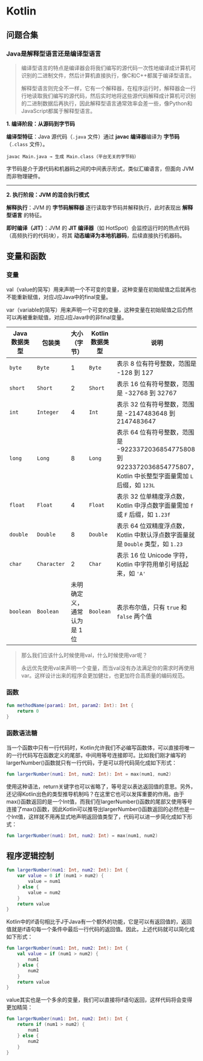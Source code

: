 # Kotlin

## 问题合集

### Java是解释型语言还是编译型语言

> 编译型语言的特点是编译器会将我们编写的源代码一次性地编译成计算机可识别的二进制文件，然后计算机直接执行，像C和C++都属于编译型语言。
>
> 解释型语言则完全不一样，它有一个解释器，在程序运行时，解释器会一行行地读取我们编写的源代码，然后实时地将这些源代码解释成计算机可识别的二进制数据后再执行，因此解释型语言通常效率会差一些，像Python和JavaScript都属于解释型语言。

**1. 编译阶段：从源码到字节码**

**编译型特征**：Java 源代码（`.java` 文件）通过 **javac 编译器**编译为 **字节码**（`.class` 文件）。

```
javac Main.java → 生成 Main.class（平台无关的字节码）
```

字节码是介于源代码和机器码之间的中间表示形式，类似汇编语言，但面向 JVM 而非物理硬件。

------

**2. 执行阶段：JVM 的混合执行模式**

**解释执行**：JVM 的 **字节码解释器** 逐行读取字节码并解释执行，此时表现出 **解释型语言** 的特征。

**即时编译（JIT）**：JVM 的 **JIT 编译器**（如 HotSpot）会监控运行时的热点代码（高频执行的代码块），将其 **动态编译为本地机器码**，后续直接执行机器码。

## 变量和函数

### 变量

val（value的简写）用来声明一个不可变的变量，这种变量在初始赋值之后就再也不能重新赋值，对应J应Java中的final变量。

var（variable的简写）用来声明一个可变的变量，这种变量在初始赋值之后仍然可以再被重新赋值，对应J应Java中的非final变量。

| Java 数据类型 | 包装类      | 大小（字节）                | Kotlin 数据类型 | 说明                                                         |
| ------------- | ----------- | --------------------------- | --------------- | ------------------------------------------------------------ |
| `byte`        | `Byte`      | 1                           | `Byte`          | 表示 8 位有符号整数，范围是 -128 到 127                      |
| `short`       | `Short`     | 2                           | `Short`         | 表示 16 位有符号整数，范围是 -32768 到 32767                 |
| `int`         | `Integer`   | 4                           | `Int`           | 表示 32 位有符号整数，范围是 -2147483648 到 2147483647       |
| `long`        | `Long`      | 8                           | `Long`          | 表示 64 位有符号整数，范围是 -9223372036854775808 到 9223372036854775807，Kotlin 中长整型字面量需加 `L` 后缀，如 `123L` |
| `float`       | `Float`     | 4                           | `Float`         | 表示 32 位单精度浮点数，Kotlin 中浮点数字面量需加 `f` 或 `F` 后缀，如 `1.23f` |
| `double`      | `Double`    | 8                           | `Double`        | 表示 64 位双精度浮点数，Kotlin 中默认浮点数字面量就是 `Double` 类型，如 `1.23` |
| `char`        | `Character` | 2                           | `Char`          | 表示 16 位 Unicode 字符，Kotlin 中字符用单引号括起来，如 `'A'` |
| `boolean`     | `Boolean`   | 未明确定义，通常认为是 1 位 | `Boolean`       | 表示布尔值，只有 `true` 和 `false` 两个值                    |

> 那么我们应该什么时候使用val，什么时候使用var呢？
>
> 永远优先使用val来声明一个变量，而当val没有办法满足你的需求时再使用var。这样设计出来的程序会更加健壮，也更加符合高质量的编码规范。

### 函数

```kotlin
fun methodName(param1: Int, param2: Int): Int {
	return 0 
}
```

### 函数语法糖

当一个函数中只有一行代码时，Kotlin允许我们不必编写函数体，可以直接将唯一的一行代码写在函数定义的尾部，中间用等号连接即可。比如我们刚才编写的largerNumber()函数就只有一行代码，于是可以将代码简化成如下形式：

```kotlin
fun largerNumber(num1: Int, num2: Int): Int = max(num1, num2)
```

使用这种语法，return关键字也可以省略了，等号足以表达返回值的意思。另外，还记得Kotlin出色的类型推导机制吗？在这里它也可以发挥重要的作用。由于max()函数返回的是一个Int值，而我们在largerNumber()函数的尾部又使用等号连接了max()函数，因此Kotlin可以推导出largerNumber()函数返回的必然也是一个Int值，这样就不用再显式地声明返回值类型了，代码可以进一步简化成如下形式：

```kotlin
fun largerNumber(num1: Int, num2: Int) = max(num1, num2)
```

## 程序逻辑控制

```kotlin
fun largerNumber(num1: Int, num2: Int): Int {
    var value = 0 if (num1 > num2) {
        value = num1 
    } else {
        value = num2 
    }
    return value 
}
```

Kotlin中的if语句相比于J于Java有一个额外的功能，它是可以有返回值的，返回值就是if语句每一个条件中最后一行代码的返回值。因此，上述代码就可以简化成如下形式：

```kotlin
fun largerNumber(num1: Int, num2: Int): Int {
    val value = if (num1 > num2) {
        num1 
    } else { 
        num2 
    } 
    return value 
}
```

value其实也是一个多余的变量，我们可以直接将if语句返回，这样代码将会变得更加精简：

```kotlin
fun largerNumber(num1: Int, num2: Int): Int {
    return if (num1 > num2) {
        num1 
    } else { 
        num2 
    } 
}
```

